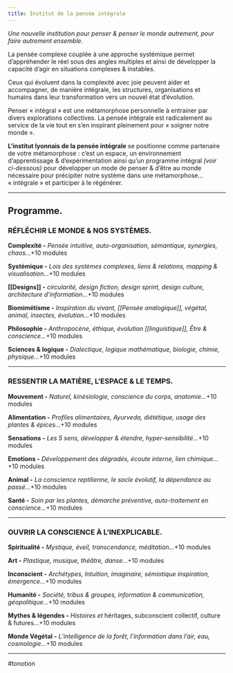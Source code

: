 ```yaml
---
title: Institut de la pensée intégrale
---
```


*Une nouvelle institution pour penser & penser le monde autrement, pour faire autrement ensemble.*

La pensée complexe couplée à une approche systémique permet d’appréhender le réel sous des angles multiples et ainsi de développer la capacité d’agir en situations complexes & instables.

Ceux qui évoluent dans la complexité avec joie peuvent aider et accompagner, de manière intégrale, les structures, organisations et humains dans leur transformation vers un nouvel état d’évolution.

Penser « intégral » est une métamorphose personnelle à entrainer par divers explorations collectives. La pensée intégrale est radicalement au service de la vie tout en s’en inspirant pleinement pour « soigner notre monde ».

**L’institut lyonnais de la pensée intégrale** se positionne comme partenaire de votre métamorphose : c’est un espace, un environnement d’apprentissage & d’expérimentation ainsi qu’un programme intégral *(voir ci-dessous)* pour développer un mode de penser & d’être au monde nécessaire pour précipiter notre système dans une métamorphose… « intégrale » et participer à le régénérer.

---

## **Programme.**

### **RÉFLÉCHIR LE MONDE & NOS SYSTÈMES.**

**Complexité -** *Pensée intuitive, auto-organisation, sémantique, synergies, chaos…*+10 modules

**Systémique -** *Lois des systèmes complexes, liens & relations, mapping & visualisation…*+10 modules

**[[Designs]] -** *circularité, design fiction, design sprint, design culture, architecture d’information…*+10 modules

**Biomimétisme -** *Inspiration du vivant, [[Pensée analogique]], végétal, animal, insectes, évolution…*+10 modules

**Philosophie -** *Anthropocène, éthique, évolution [[linguistique]], Être & conscience…*+10 modules

**Sciences & logique -** *Dialectique, logique mathématique, biologie, chimie, physique…*+10 modules

---

### **RESSENTIR LA MATIÈRE, L’ESPACE & LE TEMPS.**

**Mouvement -** *Naturel, kinésiologie, conscience du corps, anatomie…*+10 modules

**Alimentation -** *Profiles alimentaires, Ayurveda, diététique, usage des plantes & épices…*+10 modules

**Sensations -** *Les 5 sens, développer & étendre, hyper-sensibilité…*+10 modules

**Emotions -** *Développement des dégradés, écoute interne, lien chimique…*+10 modules

**Animal -** *La conscience reptilienne, le socle évolutif, la dépendance au passé…*+10 modules

**Santé -** *Soin par les plantes, démarche préventive, auto-traitement en conscience…*+10 modules

---

### **OUVRIR LA CONSCIENCE À L’INEXPLICABLE.**

**Spiritualité -** *Mystique, éveil, transcendance, méditation…*+10 modules

**Art -** *Plastique, musique, théâtre, danse…*+10 modules

**Inconscient -** *Archétypes, Intuition, imaginaire, sémiotique inspiration, émergence…*+10 modules

**Humanité -** *Société, tribus & groupes, information & communication, géopolitique…*+10 modules

**Mythes & légendes -** *Histoires et* héritages, subconscient collectif, culture & futures…+10 modules

**Monde Végétal -** *L’intelligence de la forêt, l’information dans l’air, eau, cosmologie…*+10 modules

---
#tonotion 